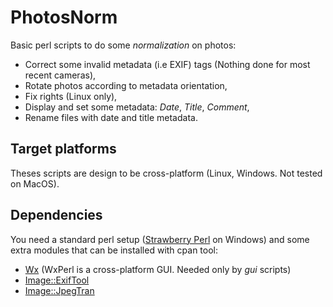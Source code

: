 # PhotosNorm
Basic perl scripts to do some _normalization_ on photos:
* Correct some invalid metadata (i.e EXIF) tags (Nothing done for most recent cameras),
* Rotate photos according to metadata orientation,
* Fix rights (Linux only),
* Display and set some metadata: _Date_, _Title_, _Comment_,
* Rename files with date and title metadata.

## Target platforms
Theses scripts are design to be cross-platform (Linux, Windows. Not tested on MacOS). 

## Dependencies
You need a standard perl setup ([Strawberry Perl](http://strawberryperl.com) on Windows) and some extra modules that can be installed with cpan tool:
* [Wx](https://metacpan.org/pod/Wx) (WxPerl is a cross-platform GUI. Needed only by _gui_ scripts)
* [Image::ExifTool](https://metacpan.org/pod/Image::ExifTool)
* [Image::JpegTran](https://metacpan.org/pod/Image::JpegTran)
